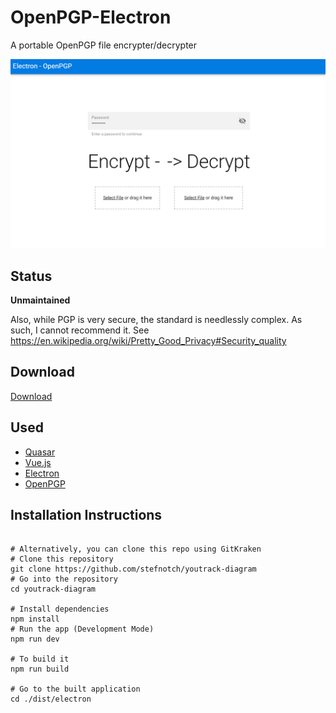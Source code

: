 # OpenPGP-Electron

A portable OpenPGP file encrypter/decrypter

![Screenshot](./Screenshot.png) 

## Status

**Unmaintained**

Also, while PGP is very secure, the standard is needlessly complex. As such, I cannot recommend it.
See https://en.wikipedia.org/wiki/Pretty_Good_Privacy#Security_quality

## Download
[Download](https://github.com/stefnotch/OpenPGP-Electron/releases)

## Used
- [Quasar](https://quasar-framework.org/)
- [Vue.js](https://vuejs.org/)
- [Electron](https://electronjs.org/)
- [OpenPGP](https://github.com/openpgpjs/openpgpjs)

## Installation Instructions
```

# Alternatively, you can clone this repo using GitKraken
# Clone this repository
git clone https://github.com/stefnotch/youtrack-diagram
# Go into the repository
cd youtrack-diagram

# Install dependencies
npm install
# Run the app (Development Mode)
npm run dev

# To build it
npm run build

# Go to the built application
cd ./dist/electron
```
